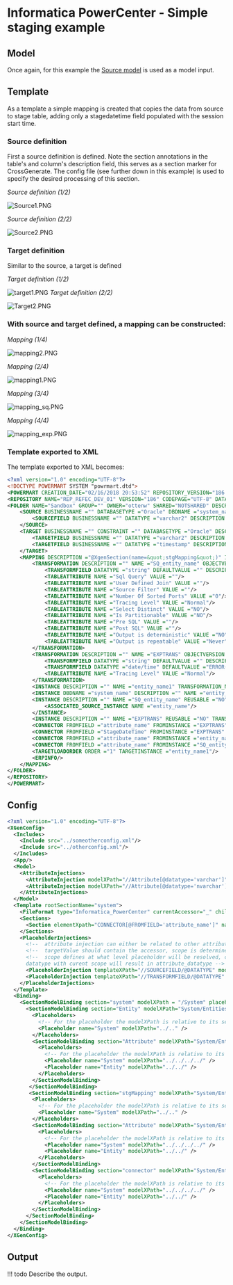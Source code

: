 # Informatica PowerCenter - Simple staging example

## Model
Once again, for this example the [Source model](../Model/Source_model) is used as a model input.

## Template
As a template a simple mapping is created that copies the data from source to stage table, adding only a stagedatetime field populated with the session start time.

### Source definition
First a source definition is defined. Note the section annotations in the table's and column's description field, this serves as a section marker for CrossGenerate. The config file (see further down in this example) is used to specify the desired processing of this section.

_Source definition (1/2)_

![Source1.PNG](img/Source1-0f2fba68-fe43-4da6-b7b5-e029588adee9.PNG)

_Source definition (2/2)_

![Source2.PNG](img/Source2-589d1a1b-5377-441b-8f33-7adb69593021.PNG)

### Target definition
Similar to the source, a target is defined

_Target definition (1/2)_

![target1.PNG](img/target1-04f745d3-6afd-48db-baa9-f265760cafbc.PNG)
_Target definition (2/2)_

![Target2.PNG](img/Target2-43dd0b3a-1f3f-4f7f-b5a5-f6274199f3e8.PNG)

### With source and target defined, a mapping can be constructed:
_Mapping (1/4)_

![mapping2.PNG](img/mapping2-37e31f63-8978-4d07-b1ba-0531facc75a4.PNG)

_Mapping (2/4)_

![mapping1.PNG](img/mapping1-710db52f-fd50-4e51-852e-ceece537be02.PNG)

_Mapping (3/4)_

![mapping_sq.PNG](img/mapping_sq-da64996a-a7cc-4a89-a06c-af0d67033576.PNG)

_Mapping (4/4)_

![mapping_exp.PNG](img/mapping_exp-f7deab39-a9f9-4d27-a8ed-6a1df36dbc75.PNG)

### Template exported to XML
The template exported to XML becomes:
```xml
<?xml version="1.0" encoding="UTF-8"?>
<!DOCTYPE POWERMART SYSTEM "powrmart.dtd">
<POWERMART CREATION_DATE="02/16/2018 20:53:52" REPOSITORY_VERSION="186.95">
<REPOSITORY NAME="REP_REFEC_DEV_01" VERSION="186" CODEPAGE="UTF-8" DATABASETYPE="Oracle">
<FOLDER NAME="Sandbox" GROUP="" OWNER="ottenw" SHARED="NOTSHARED" DESCRIPTION="For testing/prototyping purposes" PERMISSIONS="rwx---r--" UUID="af3f5d20-55dd-47cd-aed9-b6523741ed17">
    <SOURCE BUSINESSNAME ="" DATABASETYPE ="Oracle" DBDNAME ="system_name" DESCRIPTION ="@XGenSection(name=&quot;Entity&quot;)" NAME ="entity_name" OBJECTVERSION ="1" OWNERNAME ="" VERSIONNUMBER ="1">
        <SOURCEFIELD BUSINESSNAME ="" DATATYPE ="varchar2" DESCRIPTION ="@XGenSection(name=&quot;Attribute&quot;)" FIELDNUMBER ="1" FIELDPROPERTY ="0" FIELDTYPE ="ELEMITEM" HIDDEN ="NO" KEYTYPE ="NOT A KEY" LENGTH ="0" LEVEL ="0" NAME ="attribute_name" NULLABLE ="NULL" OCCURS ="0" OFFSET ="0" PHYSICALLENGTH ="10" PHYSICALOFFSET ="0" PICTURETEXT ="" PRECISION ="10" SCALE ="0" USAGE_FLAGS =""/>
    </SOURCE>
    <TARGET BUSINESSNAME ="" CONSTRAINT ="" DATABASETYPE ="Oracle" DESCRIPTION ="@XGenSection(name=&quot;Entity&quot;)" NAME ="entity_name" OBJECTVERSION ="1" TABLEOPTIONS ="" VERSIONNUMBER ="1">
        <TARGETFIELD BUSINESSNAME ="" DATATYPE ="varchar2" DESCRIPTION ="@XGenSection(name=&quot;Attribute&quot;)" FIELDNUMBER ="1" KEYTYPE ="NOT A KEY" NAME ="attribute_name" NULLABLE ="NULL" PICTURETEXT ="" PRECISION ="10" SCALE ="0"/>
        <TARGETFIELD BUSINESSNAME ="" DATATYPE ="timestamp" DESCRIPTION ="" FIELDNUMBER ="2" KEYTYPE ="NOT A KEY" NAME ="StageDateTime" NULLABLE ="NULL" PICTURETEXT ="" PRECISION ="26" SCALE ="6"/>
    </TARGET>
    <MAPPING DESCRIPTION ="@XgenSection(name=&quot;stgMapping&quot;)" ISVALID ="YES" NAME ="stg_load_system_name_entity_name" OBJECTVERSION ="1" VERSIONNUMBER ="1">
        <TRANSFORMATION DESCRIPTION ="" NAME ="SQ_entity_name" OBJECTVERSION ="1" REUSABLE ="NO" TYPE ="Source Qualifier" VERSIONNUMBER ="1">
            <TRANSFORMFIELD DATATYPE ="string" DEFAULTVALUE ="" DESCRIPTION ="@XGenSection(name=&quot;Attribute&quot;)" NAME ="attribute_name" PICTURETEXT ="" PORTTYPE ="INPUT/OUTPUT" PRECISION ="10" SCALE ="0"/>
            <TABLEATTRIBUTE NAME ="Sql Query" VALUE =""/>
            <TABLEATTRIBUTE NAME ="User Defined Join" VALUE =""/>
            <TABLEATTRIBUTE NAME ="Source Filter" VALUE =""/>
            <TABLEATTRIBUTE NAME ="Number Of Sorted Ports" VALUE ="0"/>
            <TABLEATTRIBUTE NAME ="Tracing Level" VALUE ="Normal"/>
            <TABLEATTRIBUTE NAME ="Select Distinct" VALUE ="NO"/>
            <TABLEATTRIBUTE NAME ="Is Partitionable" VALUE ="NO"/>
            <TABLEATTRIBUTE NAME ="Pre SQL" VALUE =""/>
            <TABLEATTRIBUTE NAME ="Post SQL" VALUE =""/>
            <TABLEATTRIBUTE NAME ="Output is deterministic" VALUE ="NO"/>
            <TABLEATTRIBUTE NAME ="Output is repeatable" VALUE ="Never"/>
        </TRANSFORMATION>
        <TRANSFORMATION DESCRIPTION ="" NAME ="EXPTRANS" OBJECTVERSION ="1" REUSABLE ="NO" TYPE ="Expression" VERSIONNUMBER ="1">
            <TRANSFORMFIELD DATATYPE ="string" DEFAULTVALUE ="" DESCRIPTION ="@XGenSection(name=&quot;Attribute&quot;)" EXPRESSION ="attribute_name" EXPRESSIONTYPE ="GENERAL" NAME ="attribute_name" PICTURETEXT ="" PORTTYPE ="INPUT/OUTPUT" PRECISION ="10" SCALE ="0"/>
            <TRANSFORMFIELD DATATYPE ="date/time" DEFAULTVALUE ="ERROR(&apos;transformation error&apos;)" DESCRIPTION ="" EXPRESSION ="sessstarttime" EXPRESSIONTYPE ="GENERAL" NAME ="StageDateTime" PICTURETEXT ="" PORTTYPE ="OUTPUT" PRECISION ="29" SCALE ="9"/>
            <TABLEATTRIBUTE NAME ="Tracing Level" VALUE ="Normal"/>
        </TRANSFORMATION>
        <INSTANCE DESCRIPTION ="" NAME ="entity_name1" TRANSFORMATION_NAME ="entity_name" TRANSFORMATION_TYPE ="Target Definition" TYPE ="TARGET"/>
        <INSTANCE DBDNAME ="system_name" DESCRIPTION ="" NAME ="entity_name" TRANSFORMATION_NAME ="entity_name" TRANSFORMATION_TYPE ="Source Definition" TYPE ="SOURCE"/>
        <INSTANCE DESCRIPTION ="" NAME ="SQ_entity_name" REUSABLE ="NO" TRANSFORMATION_NAME ="SQ_entity_name" TRANSFORMATION_TYPE ="Source Qualifier" TYPE ="TRANSFORMATION">
            <ASSOCIATED_SOURCE_INSTANCE NAME ="entity_name"/>
        </INSTANCE>
        <INSTANCE DESCRIPTION ="" NAME ="EXPTRANS" REUSABLE ="NO" TRANSFORMATION_NAME ="EXPTRANS" TRANSFORMATION_TYPE ="Expression" TYPE ="TRANSFORMATION"/>
        <CONNECTOR FROMFIELD ="attribute_name" FROMINSTANCE ="EXPTRANS" FROMINSTANCETYPE ="Expression" TOFIELD ="attribute_name" TOINSTANCE ="entity_name1" TOINSTANCETYPE ="Target Definition"/>
        <CONNECTOR FROMFIELD ="StageDateTime" FROMINSTANCE ="EXPTRANS" FROMINSTANCETYPE ="Expression" TOFIELD ="StageDateTime" TOINSTANCE ="entity_name1" TOINSTANCETYPE ="Target Definition"/>
        <CONNECTOR FROMFIELD ="attribute_name" FROMINSTANCE ="entity_name" FROMINSTANCETYPE ="Source Definition" TOFIELD ="attribute_name" TOINSTANCE ="SQ_entity_name" TOINSTANCETYPE ="Source Qualifier"/>
        <CONNECTOR FROMFIELD ="attribute_name" FROMINSTANCE ="SQ_entity_name" FROMINSTANCETYPE ="Source Qualifier" TOFIELD ="attribute_name" TOINSTANCE ="EXPTRANS" TOINSTANCETYPE ="Expression"/>
        <TARGETLOADORDER ORDER ="1" TARGETINSTANCE ="entity_name1"/>
        <ERPINFO/>
    </MAPPING>
</FOLDER>
</REPOSITORY>
</POWERMART>
```

## Config
```xml
<?xml version="1.0" encoding="UTF-8"?>
<XGenConfig>
  <Includes>
    <Include src="../someotherconfig.xml"/>
    <Include src="../otherconfig.xml"/>
  </Includes>
  <App/>    
  <Model>    
    <AttributeInjections>
      <AttributeInjection modelXPath="//Attribute[@datatype='varchar']" targetAttribute="etldatatype" targetValue="string"/>
      <AttributeInjection modelXPath="//Attribute[@datatype='nvarchar']" targetAttribute="etldatatype" targetValue="nstring"/>
    </AttributeInjections>
  </Model>
  <Template rootSectionName="system"> 
    <FileFormat type="Informatica_PowerCenter" currentAccessor="_" childAccessor="$" templateType="xml" singleLineCommentPrefix="--" _multiLineCommentPrefix="/*" multiLineCommentSuffix="*/" annotationPrefix="@XGen" annotationArgsPrefix="(" annotationArgsSuffix=")" />
    <Sections>
      <Section elementXpath="CONNECTOR[@FROMFIELD='attribute_name']" name="connector"/> 
    </Sections>
    <PlaceholderInjections>
      <!--  attribute injection can either be related to other attribute in the same element that already contains a placeholder or unrelated  -->
      <!--  targetValue should contain the accessor, scope is determined by the containing section -->
      <!--  scope defines at what level placeholder will be resolved, can be either current or child so on a section that is on attribute level
      datatype with curent scope will result in attribute_datatype -->
      <PlaceholderInjection templateXPath="//SOURCEFIELD/@DATATYPE" modelNode="datatype" scope="current" />
      <PlaceholderInjection templateXPath="//TRANSFORMFIELD/@DATATYPE"  modelNode="etldatatype" scope="current" />
    </PlaceholderInjections>
  </Template>
  <Binding>
    <SectionModelBinding section="system" modelXPath = "/System" placeholderName="system">
      <SectionModelBinding section="Entity" modelXPath="System/Entities/Entity[@generate='true']" placeholderName="Entity">
        <Placeholders>
          <!-- For the placeholder the modelXPath is relative to its section model xpath. -->
          <Placeholder name="System" modelXPath="../.." />                 
        </Placeholders>
        <SectionModelBinding section="Attribute" modelXPath="System/Entities/Entity[@generate='true']/Attribute" placeholderName="Attribute">
          <Placeholders>
            <!-- For the placeholder the modelXPath is relative to its section model xpath. -->
            <Placeholder name="System" modelXPath="../../../../" />
            <Placeholder name="Entity" modelXPath="../../" />                 
          </Placeholders>    
        </SectionModelBinding>        
       </SectionModelBinding>             
       <SectionModelBinding section="stgMapping" modelXPath="System/Entities/Entity[@generate='true']" placeholderName="Entity">
        <Placeholders>
          <!-- For the placeholder the modelXPath is relative to its section model xpath. -->
          <Placeholder name="System" modelXPath="../.." />                 
        </Placeholders>
        <SectionModelBinding section="Attribute" modelXPath="System/Entities/Entity[@generate='true']/Attribute" placeholderName="Attribute">
          <Placeholders>
            <!-- For the placeholder the modelXPath is relative to its section model xpath. -->
            <Placeholder name="System" modelXPath="../../../../" />
            <Placeholder name="Entity" modelXPath="../../" />                 
          </Placeholders>      
        </SectionModelBinding>
        <SectionModelBinding section="connector" modelXPath="System/Entities/Entity[@generate='true']/Attribute" placeholderName="Attribute">
          <Placeholders>
            <!-- For the placeholder the modelXPath is relative to its section model xpath. -->
            <Placeholder name="System" modelXPath="../../../../" />
            <Placeholder name="Entity" modelXPath="../../" />                 
          </Placeholders>      
        </SectionModelBinding>
      </SectionModelBinding>  
    </SectionModelBinding>    
  </Binding>
</XGenConfig>
```

## Output

!!! todo
    Describe the output.
